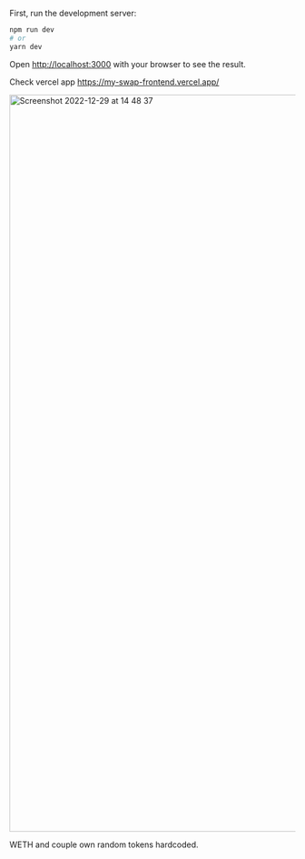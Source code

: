 
First, run the development server:

```bash
npm run dev
# or
yarn dev
```

Open [http://localhost:3000](http://localhost:3000) with your browser to see the result.


Check vercel app https://my-swap-frontend.vercel.app/

<img width="1296" alt="Screenshot 2022-12-29 at 14 48 37" src="https://user-images.githubusercontent.com/106890011/209953343-139e15a7-2489-4079-ac73-ecd79f768f66.png">


WETH and couple own random tokens hardcoded. 
